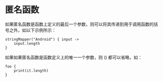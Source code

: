 # 匿名函数

如果匿名函数是函数上定义的最后一个参数，则可以将其传递到用于调用函数的括号之外，如以下示例所示：

```
stringMapper("Android") { input ->
    input.length
}
```

如果如果匿名函数是函数定义上的唯一一个参数，则 () 都可以省略，如：

```
foo {
    print(it.length)
}
```
